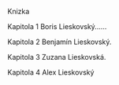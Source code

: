 Knizka

Kapitola 1
Boris Lieskovský......

Kapitola 2
Benjamín Lieskovský.

Kapitola 3
Zuzana Lieskovská.

Kapitola 4
Alex Lieskovský
